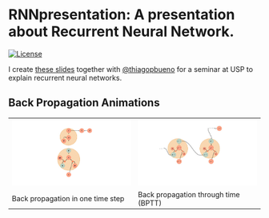 # RNNpresentation: A presentation about Recurrent Neural Network.

[![License](https://img.shields.io/github/license/mashape/apistatus.svg?maxAge=2592000)](https://github.com/felipessalvatore/RNNpresentation/blob/master/LICENSE)


I create [these slides](https://www.overleaf.com/read/vwnmhxghqjtk) together with [@thiagopbueno](http://thiagopbueno.github.io/) for a seminar at USP to explain recurrent neural networks.


## Back Propagation Animations

<table style="width:100%">
  <tr>
    <td><img src="/gifs/RnnBackprop.gif"></td>
    <td><img src="/gifs/BPTT.gif"></td>
  </tr>
  <tr>
    <td>Back propagation in one time step</td>
    <td>Back propagation through time (BPTT)</td>
  </tr>
</table>